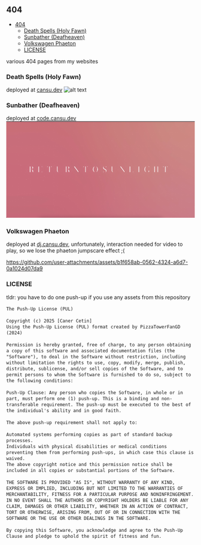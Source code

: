 ## 404
- [404](#404)
  - [Death Spells (Holy Fawn)](#death-spells-holy-fawn)
  - [Sunbather (Deafheaven)](#sunbather-deafheaven)
  - [Volkswagen Phaeton](#volkswagen-phaeton)
  - [LICENSE](#license)

various 404 pages from my websites

### Death Spells (Holy Fawn)
deployed at [cansu.dev](https://cansu.dev/this-page-does-not-exist) 
![alt text](./Death%20Spells/ss.png)

### Sunbather (Deafheaven)
deployed at [code.cansu.dev](https://code.cansu.dev/this-page-does-not-exist)
![alt text](./Sunbather/ss.png)
### Volkswagen Phaeton
deployed at [dj.cansu.dev](https://dj.cansu.dev/this-page-does-not-exist), unfortunately, interaction needed for video to play, so we lose the phaeton jumpscare effect ;(


https://github.com/user-attachments/assets/b1f658ab-0562-4324-a6d7-0a1024d07da9


### LICENSE
tldr: you have to do one push-up if you use any assets from this repository
```
The Push-Up License (PUL)

Copyright (c) 2025 [Caner Cetin]
Using the Push-Up License (PUL) format created by PizzaTowerFanGD (2024)

Permission is hereby granted, free of charge, to any person obtaining a copy of this software and associated documentation files (the "Software"), to deal in the Software without restriction, including without limitation the rights to use, copy, modify, merge, publish, distribute, sublicense, and/or sell copies of the Software, and to permit persons to whom the Software is furnished to do so, subject to the following conditions:

Push-Up Clause: Any person who copies the Software, in whole or in part, must perform one (1) push-up. This is a binding and non-transferable requirement. The push-up must be executed to the best of the individual's ability and in good faith.

The above push-up requirement shall not apply to:

Automated systems performing copies as part of standard backup processes.
Individuals with physical disabilities or medical conditions preventing them from performing push-ups, in which case this clause is waived.
The above copyright notice and this permission notice shall be included in all copies or substantial portions of the Software.

THE SOFTWARE IS PROVIDED "AS IS", WITHOUT WARRANTY OF ANY KIND, EXPRESS OR IMPLIED, INCLUDING BUT NOT LIMITED TO THE WARRANTIES OF MERCHANTABILITY, FITNESS FOR A PARTICULAR PURPOSE AND NONINFRINGEMENT. IN NO EVENT SHALL THE AUTHORS OR COPYRIGHT HOLDERS BE LIABLE FOR ANY CLAIM, DAMAGES OR OTHER LIABILITY, WHETHER IN AN ACTION OF CONTRACT, TORT OR OTHERWISE, ARISING FROM, OUT OF OR IN CONNECTION WITH THE SOFTWARE OR THE USE OR OTHER DEALINGS IN THE SOFTWARE.

By copying this Software, you acknowledge and agree to the Push-Up Clause and pledge to uphold the spirit of fitness and fun.
```

